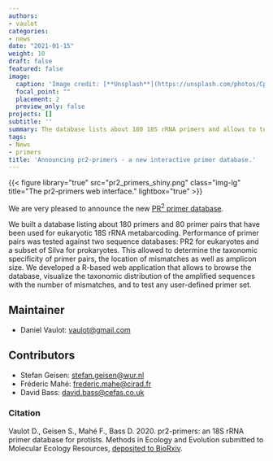 ```yaml
---
authors:
- vaulot
categories:
- news
date: "2021-01-15"
weight: 10
draft: false
featured: false
image:
  caption: 'Image credit: [**Unsplash**](https://unsplash.com/photos/CpkOjOcXdUY)'
  focal_point: ""
  placement: 2
  preview_only: false
projects: []
subtitle: ''
summary: The database lists about 180 18S rRNA primers and allows to test primer sets against the PR2 database.
tags:
- News
- primers
title: 'Announcing pr2-primers - a new interactive primer database.'
---
```



{{< figure library="true" src="pr2_primers_shiny.png" class="img-lg" title="The pr2-primers web interface." lightbox="true" >}}

We are very pleased to announce the new [PR<sup>2</sup> primer database](https://app.pr2-primers.org/).

We built a database listing about 180 primers and 80 primer pairs that have been used for eukaryotic 18S rRNA metabarcoding. Performance of primer pairs was tested against two sequence databases: PR2 for eukaryotes and a subset of Silva for prokaryotes. This allowed to determine the taxonomic specificity of primer pairs, the location of mismatches as well as amplicon size. We developed a R-based web application that allows to browse the database, visualize the taxonomic distribution of the amplified sequences with the number of mismatches, and to test any user-defined primer set.



## Maintainer
* Daniel Vaulot: vaulot@gmail.com

## Contributors
* Stefan Geisen: stefan.geisen@wur.nl
* Fréderic Mahé: frederic.mahe@cirad.fr
* David Bass: david.bass@cefas.co.uk

### Citation

Vaulot D., Geisen S., Mahé F., Bass D. 2020. pr2-primers: an 18S rRNA primer database for protists. Methods in Ecology and Evolution submitted to Molecular Ecology Resources, [deposited to BioRxiv](https://www.biorxiv.org/content/10.1101/2021.01.04.425170v1).
